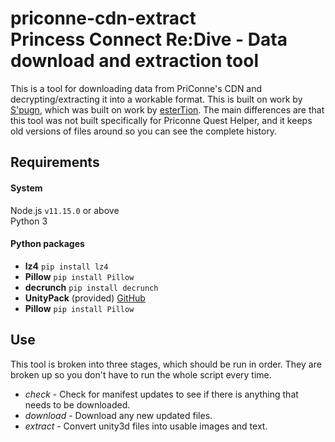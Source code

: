 # priconne-cdn-extract<br>Princess Connect Re:Dive - Data download and extraction tool

This is a tool for downloading data from PriConne's CDN and decrypting/extracting it into a workable format. 
This is built on work by [S'pugn](https://github.com/Expugn/priconne-en_db-fetch), which was built on work by [esterTion](https://redive.estertion.win/).
The main differences are that this tool was not built specifically for Priconne Quest Helper, and it keeps old versions of files around so you can see the complete history.

## Requirements
#### System
Node.js `v11.15.0` or above<br>
Python 3

#### Python packages
- **lz4** `pip install lz4`
- **Pillow** `pip install Pillow`
- **decrunch** `pip install decrunch`
- **UnityPack** (provided) [GitHub](https://github.com/HearthSim/UnityPack)
- **Pillow** `pip install Pillow`

## Use

This tool is broken into three stages, which should be run in order. They are broken up so you don't have to run the whole script every time.

 * *check* - Check for manifest updates to see if there is anything that needs to be downloaded.
 * *download* - Download any new updated files.
 * *extract* - Convert unity3d files into usable images and text.

